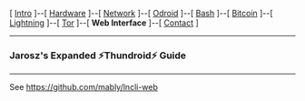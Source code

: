[ [Intro](README.md) ]--[ [Hardware](thundroid_01_hardware.md) ]--[ [Network](thundroid_02_network.md) ]--[ [Odroid](thundroid_03_odroid.md) ]--[ [Bash](thundroid_04_bash.md) ]--[ [Bitcoin](thundroid_05_bitcoin.md) ]--[ [Lightning](thundroid_06_lnd.md) ]--[ [Tor](thundroid_07_tor.md) ]--[ **Web Interface** ]--[ [Contact](thundroid_09_contact.md) ]

--------
### Jarosz's Expanded :zap:Thundroid:zap: Guide
--------

See https://github.com/mably/lncli-web